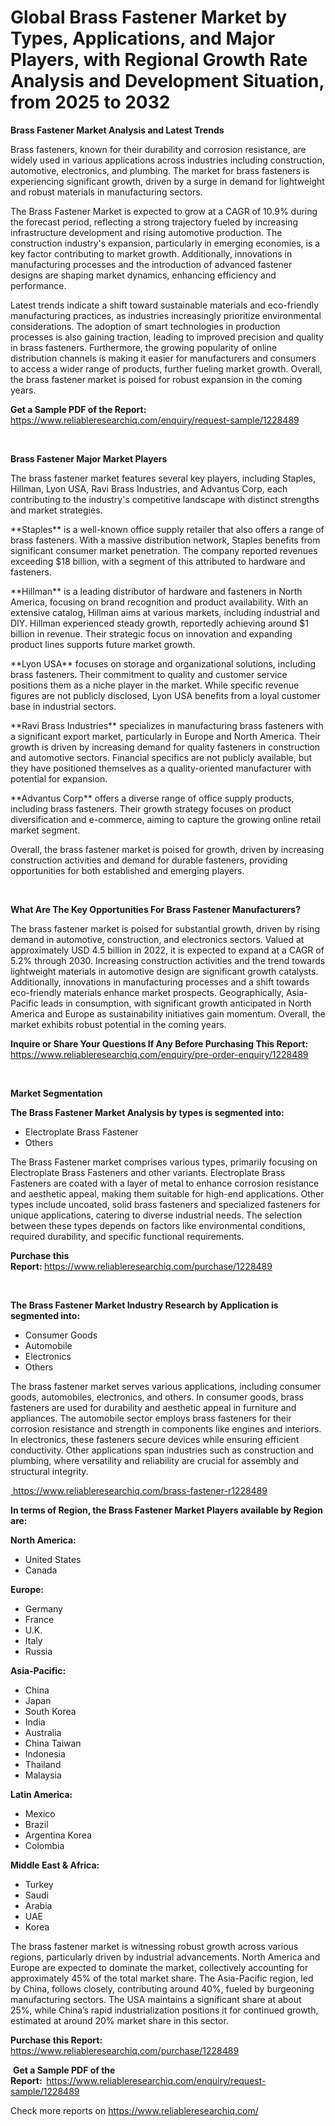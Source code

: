 <p><h1>Global Brass Fastener Market by Types, Applications, and Major Players, with Regional Growth Rate Analysis and Development Situation, from 2025 to 2032</h1></p><p><strong>Brass Fastener Market Analysis and Latest Trends</strong></p>
<p><p>Brass fasteners, known for their durability and corrosion resistance, are widely used in various applications across industries including construction, automotive, electronics, and plumbing. The market for brass fasteners is experiencing significant growth, driven by a surge in demand for lightweight and robust materials in manufacturing sectors.</p><p>The Brass Fastener Market is expected to grow at a CAGR of 10.9% during the forecast period, reflecting a strong trajectory fueled by increasing infrastructure development and rising automotive production. The construction industry's expansion, particularly in emerging economies, is a key factor contributing to market growth. Additionally, innovations in manufacturing processes and the introduction of advanced fastener designs are shaping market dynamics, enhancing efficiency and performance.</p><p>Latest trends indicate a shift toward sustainable materials and eco-friendly manufacturing practices, as industries increasingly prioritize environmental considerations. The adoption of smart technologies in production processes is also gaining traction, leading to improved precision and quality in brass fasteners. Furthermore, the growing popularity of online distribution channels is making it easier for manufacturers and consumers to access a wider range of products, further fueling market growth. Overall, the brass fastener market is poised for robust expansion in the coming years.</p></p>
<p><strong>Get a Sample PDF of the Report:&nbsp;</strong> <a href="https://www.reliableresearchiq.com/enquiry/request-sample/1228489?utm_campaign=2122&utm_medium=2&utm_source=Github&utm_content=ia&utm_term=07022025&utm_id=brass-fastener">https://www.reliableresearchiq.com/enquiry/request-sample/1228489</a></p>
<p>&nbsp;</p>
<p><strong>Brass Fastener Major Market Players</strong></p>
<p><p>The brass fastener market features several key players, including Staples, Hillman, Lyon USA, Ravi Brass Industries, and Advantus Corp, each contributing to the industry's competitive landscape with distinct strengths and market strategies.</p><p>**Staples** is a well-known office supply retailer that also offers a range of brass fasteners. With a massive distribution network, Staples benefits from significant consumer market penetration. The company reported revenues exceeding $18 billion, with a segment of this attributed to hardware and fasteners.</p><p>**Hillman** is a leading distributor of hardware and fasteners in North America, focusing on brand recognition and product availability. With an extensive catalog, Hillman aims at various markets, including industrial and DIY. Hillman experienced steady growth, reportedly achieving around $1 billion in revenue. Their strategic focus on innovation and expanding product lines supports future market growth.</p><p>**Lyon USA** focuses on storage and organizational solutions, including brass fasteners. Their commitment to quality and customer service positions them as a niche player in the market. While specific revenue figures are not publicly disclosed, Lyon USA benefits from a loyal customer base in industrial sectors.</p><p>**Ravi Brass Industries** specializes in manufacturing brass fasteners with a significant export market, particularly in Europe and North America. Their growth is driven by increasing demand for quality fasteners in construction and automotive sectors. Financial specifics are not publicly available, but they have positioned themselves as a quality-oriented manufacturer with potential for expansion.</p><p>**Advantus Corp** offers a diverse range of office supply products, including brass fasteners. Their growth strategy focuses on product diversification and e-commerce, aiming to capture the growing online retail market segment.</p><p>Overall, the brass fastener market is poised for growth, driven by increasing construction activities and demand for durable fasteners, providing opportunities for both established and emerging players.</p></p>
<p>&nbsp;</p>
<p><strong>What Are The Key Opportunities For Brass Fastener Manufacturers?</strong></p>
<p><p>The brass fastener market is poised for substantial growth, driven by rising demand in automotive, construction, and electronics sectors. Valued at approximately USD 4.5 billion in 2022, it is expected to expand at a CAGR of 5.2% through 2030. Increasing construction activities and the trend towards lightweight materials in automotive design are significant growth catalysts. Additionally, innovations in manufacturing processes and a shift towards eco-friendly materials enhance market prospects. Geographically, Asia-Pacific leads in consumption, with significant growth anticipated in North America and Europe as sustainability initiatives gain momentum. Overall, the market exhibits robust potential in the coming years.</p></p>
<p><strong>Inquire or Share Your Questions If Any Before Purchasing This Report:</strong> <a href="https://www.reliableresearchiq.com/enquiry/pre-order-enquiry/1228489?utm_campaign=2122&utm_medium=2&utm_source=Github&utm_content=ia&utm_term=07022025&utm_id=brass-fastener">https://www.reliableresearchiq.com/enquiry/pre-order-enquiry/1228489</a></p>
<p>&nbsp;</p>
<p><strong>Market Segmentation</strong></p>
<p><strong>The Brass Fastener Market Analysis by types is segmented into:</strong></p>
<p><ul><li>Electroplate Brass Fastener</li><li>Others</li></ul></p>
<p><p>The Brass Fastener market comprises various types, primarily focusing on Electroplate Brass Fasteners and other variants. Electroplate Brass Fasteners are coated with a layer of metal to enhance corrosion resistance and aesthetic appeal, making them suitable for high-end applications. Other types include uncoated, solid brass fasteners and specialized fasteners for unique applications, catering to diverse industrial needs. The selection between these types depends on factors like environmental conditions, required durability, and specific functional requirements.</p></p>
<p><strong>Purchase this Report:&nbsp;</strong><a href="https://www.reliableresearchiq.com/purchase/1228489?utm_campaign=2122&utm_medium=2&utm_source=Github&utm_content=ia&utm_term=07022025&utm_id=brass-fastener">https://www.reliableresearchiq.com/purchase/1228489</a></p>
<p>&nbsp;</p>
<p><strong>The Brass Fastener Market Industry Research by Application is segmented into:</strong></p>
<p><ul><li>Consumer Goods</li><li>Automobile</li><li>Electronics</li><li>Others</li></ul></p>
<p><p>The brass fastener market serves various applications, including consumer goods, automobiles, electronics, and others. In consumer goods, brass fasteners are used for durability and aesthetic appeal in furniture and appliances. The automobile sector employs brass fasteners for their corrosion resistance and strength in components like engines and interiors. In electronics, these fasteners secure devices while ensuring efficient conductivity. Other applications span industries such as construction and plumbing, where versatility and reliability are crucial for assembly and structural integrity.</p></p>
<p><a href="https://www.reliableresearchiq.com/brass-fastener-r1228489?utm_campaign=2122&utm_medium=2&utm_source=Github&utm_content=ia&utm_term=07022025&utm_id=brass-fastener">&nbsp;https://www.reliableresearchiq.com/brass-fastener-r1228489</a></p>
<p><strong>In terms of Region, the Brass Fastener Market Players available by Region are:</strong></p>
<p>
    <p> <strong> North America: </strong>
        <ul>
            <li>United States</li>
            <li>Canada</li>
        </ul>
        </p> 
    <p> <strong> Europe: </strong>
        <ul>
            <li>Germany</li>
            <li>France</li>
            <li>U.K.</li>
            <li>Italy</li>
            <li>Russia</li>
        </ul>
        </p> 
    <p> <strong> Asia-Pacific: </strong>
        <ul>
            <li>China</li>
            <li>Japan</li>
            <li>South Korea</li>
            <li>India</li>
            <li>Australia</li>
            <li>China Taiwan</li>
            <li>Indonesia</li>
            <li>Thailand</li>
            <li>Malaysia</li>
        </ul>
        </p> 
    <p> <strong> Latin America: </strong>
        <ul>
            <li>Mexico</li>
            <li>Brazil</li>
            <li>Argentina Korea</li>
            <li>Colombia</li>
        </ul>
        </p> 
    <p> <strong> Middle East & Africa: </strong>
        <ul>
            <li>Turkey</li>
            <li>Saudi</li>
            <li>Arabia</li>
            <li>UAE</li>
            <li>Korea</li>
        </ul>
    </p>
    </p>
<p><p>The brass fastener market is witnessing robust growth across various regions, particularly driven by industrial advancements. North America and Europe are expected to dominate the market, collectively accounting for approximately 45% of the total market share. The Asia-Pacific region, led by China, follows closely, contributing around 40%, fueled by burgeoning manufacturing sectors. The USA maintains a significant share at about 25%, while China’s rapid industrialization positions it for continued growth, estimated at around 20% market share in this sector.</p></p>
<p><strong>Purchase this Report: </strong><a href="https://www.reliableresearchiq.com/purchase/1228489?utm_campaign=2122&utm_medium=2&utm_source=Github&utm_content=ia&utm_term=07022025&utm_id=brass-fastener">https://www.reliableresearchiq.com/purchase/1228489</a></p>
<p>&nbsp;<strong>Get a Sample PDF of the Report:&nbsp;&nbsp;</strong><a href="https://www.reliableresearchiq.com/enquiry/request-sample/1228489?utm_campaign=2122&utm_medium=2&utm_source=Github&utm_content=ia&utm_term=07022025&utm_id=brass-fastener">https://www.reliableresearchiq.com/enquiry/request-sample/1228489</a></p>
<p><strong></strong></p>
<p>Check more reports on <a href="https://www.reliableresearchiq.com/?utm_campaign=2122&utm_medium=2&utm_source=Github&utm_content=ia&utm_term=07022025&utm_id=brass-fastener">https://www.reliableresearchiq.com/</a></p>